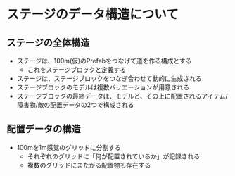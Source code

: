 # ステージのデータ構造について

## ステージの全体構造

- ステージは、100m(仮)のPrefabをつなげて道を作る構成とする
  - これをステージブロックと定義する
- ステージは、ステージブロックをつなぎ合わせて動的に生成される
- ステージブロックのモデルは複数バリエーションが用意される
- ステージブロックの最終データは、モデルと、その上に配置されるアイテム/障害物/敵の配置データの2つで構成される

## 配置データの構造

- 100mを1m感覚のグリッドに分割する
  - それぞれのグリッドに「何が配置されているか」が記録される
  - 複数のグリッドにまたがる配置物も存在する
